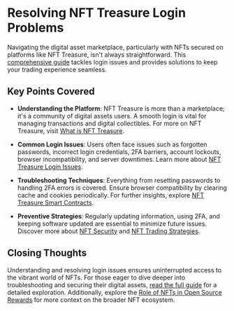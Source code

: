 # Resolving NFT Treasure Login Problems

Navigating the digital asset marketplace, particularly with NFTs secured on platforms like NFT Treasure, isn't always straightforward. This [comprehensive guide](https://www.example.com/nft-treasure-login-guide) tackles login issues and provides solutions to keep your trading experience seamless.

## Key Points Covered

- **Understanding the Platform**: NFT Treasure is more than a marketplace; it's a community of digital assets users. A smooth login is vital for managing transactions and digital collectibles. For more on NFT Treasure, visit [What is NFT Treasure](https://www.license-token.com/wiki/what-is-nft-treasure).

- **Common Login Issues**: Users often face issues such as forgotten passwords, incorrect login credentials, 2FA barriers, account lockouts, browser incompatibility, and server downtimes. Learn more about [NFT Treasure Login Issues](https://www.license-token.com/wiki/nft-treasure-login-issues).

- **Troubleshooting Techniques**: Everything from resetting passwords to handling 2FA errors is covered. Ensure browser compatibility by clearing cache and cookies periodically. For further insights, explore [NFT Treasure Smart Contracts](https://www.license-token.com/wiki/nft-treasure-smart-contracts).

- **Preventive Strategies**: Regularly updating information, using 2FA, and keeping software updated are essential to minimize future issues. Discover more about [NFT Security](https://www.license-token.com/wiki/nft-security) and [NFT Trading Strategies](https://www.license-token.com/wiki/nft-trading-strategies).

## Closing Thoughts

Understanding and resolving login issues ensures uninterrupted access to the vibrant world of NFTs. For those eager to dive deeper into troubleshooting and securing their digital assets, [read the full guide](https://www.example.com/nft-treasure-login-guide) for a detailed exploration. Additionally, explore the [Role of NFTs in Open Source Rewards](https://www.license-token.com/wiki/the-role-of-nf-ts-in-open-source-rewards) for more context on the broader NFT ecosystem.